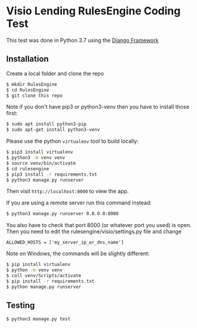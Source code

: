 # Visio Lending RulesEngine Coding Test

This test was done in Python 3.7 using the [Django Framework](https://www.djangoproject.com/) 

## Installation

Create a local folder and clone the repo

```sh
$ mkdir RulesEngine
$ cd RulesEngine
$ git clone this repo
```

Note if you don't have pip3 or python3-venv then you have to install those first:

```sh
$ sudo apt install python3-pip
$ sudo apt-get install python3-venv
```

Please use the python `virtualenv` tool to build locally:

```sh
$ pip3 install virtualenv
$ python3 -m venv venv
$ source venv/bin/activate
$ cd rulesengine
$ pip3 install -r requirements.txt
$ python3 manage.py runserver
```

Then visit `http://localhost:8000` to view the app.

If you are using a remote server run this command instead:

```sh
$ python3 manage.py runserver 0.0.0.0:8000
```

You also have to check that port 8000 (or whatever port you used) is open.
Then you need to edit the rulesengine/visio/settings.py file and change

```
ALLOWED_HOSTS = ['my_server_ip_or_dns_name']
```

Note on Windows, the commands will be slightly different:

```sh
$ pip install virtualenv
$ python -m venv venv
$ call venv/Scripts/activate
$ pip install -r requirements.txt
$ python manage.py runserver
```

## Testing

```sh
$ python3 manage.py test
```
